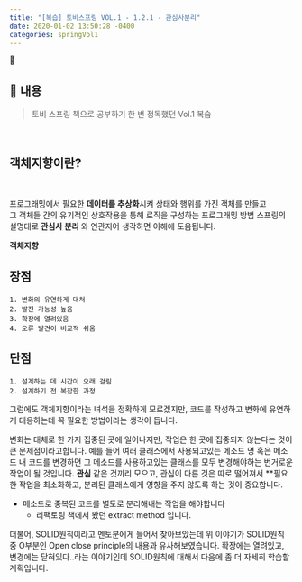```yaml
---
title: "[복습] 토비스프링 VOL.1 - 1.2.1 - 관심사분리"
date: 2020-01-02 13:50:28 -0400
categories: springVol1
---
```

📕

## 📄 내용
>토비 스프링 책으로 공부하기
한 번 정독했던 Vol.1 복습

<br>

## 객체지향이란?

<br>

프로그래밍에서 필요한 **데이터를 추상화**시켜 상태와 행위를 가진 객체를 만들고<br>
그 객체들 간의 유기적인 상호작용을 통해 로직을 구성하는 프로그래밍 방법
스프링의 설명대로 **관심사 분리** 와 연관지어 생각하면 이해에 도움됩니다.
<br>

**객체지향**

## 장점 

    1. 변화의 유연하게 대처
    2. 발전 가능성 높음
    3. 확장에 열려있음
    4. 오류 발견이 비교적 쉬움
    
## 단점
    
    1. 설계하는 데 시간이 오래 걸림
    2. 설계하기 전 복잡한 과정

 
그럼에도 객체지향이라는 녀석을 정확하게 모르겠지만, 코드를 작성하고 변화에 유연하게 대응하는데 꼭 필요한 방법이라는 생각이 듭니다. 

변화는 대체로 한 가지 집중된 곳에 일어나지만, 작업은 한 곳에 집중되지 않는다는 것이 큰 문제점이라고합니다.
예를 들어 여러 클래스에서 사용되고있는 메소드 명 혹은 메소드 내 코드를 변경하면
그 메소드를 사용하고있는 클래스를 모두 변경해야하는 번거로운 작업이 될 것입니다.
**관심** 같은 것끼리 모으고, 관심이 다른 것은 따로 떨어져서
**필요한 작업을 최소화하고, 분리된 클래스에게 영향을 주지 않도록 하는 것이 중요합니다.
+ 메소드로 중복된 코드를 별도로 분리해내는 작업을 해야합니다
    + 리팩토링 책에서 봤던 extract method 입니다.
    
    
더불어, SOLID원칙이라고 멘토분에게 들어서 찾아보았는데 위 이야기가 SOLID원칙 중 O부분인 Open close principle의 내용과 유사해보였습니다.
확장에는 열려있고, 변경에는 닫혀있다..라는 이야기인데 SOLID원칙에 대해서 다음에 좀 더 자세히 학습할 계획입니다.